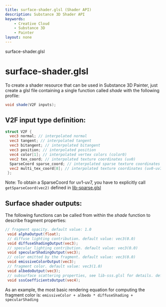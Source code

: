 ```yaml
---
title: surface-shader.glsl (Shader API)
description: Substance 3D Shader API
keywords:
	- Creative Cloud
	- Substance 3D
	- Painter
layout: none
---
```





surface-shader.glsl








[ ](#section-0)












[ ](#section-1)

surface-shader.glsl
===================


To create a shader resource that can be used in Substance 3D Painter, just create a glsl file containing a single
 function called *shade* with the following profile:





```glsl
void shade(V2F inputs);
```







[ ](#section-2)

V2F input type definition:
--------------------------





```glsl
struct V2F {
  vec3 normal; // interpolated normal
  vec3 tangent; // interpolated tangent
  vec3 bitangent; // interpolated bitangent
  vec3 position; // interpolated position
  vec4 color[1]; // interpolated vertex colors (color0)
  vec2 tex_coord; // interpolated texture coordinates (uv0)
  SparseCoord sparse_coord; // interpolated sparse texture coordinates used by textureSparse() sampling function
  vec2 multi_tex_coord[8]; // interpolated texture coordinates (uv0-uv7)
 };
```







[ ](#section-3)

Note: To obtain a SparseCoord for uv1-uv7, you have to explicitly call `getSparseCoord(vec2)` defined in [lib-sparse.glsl](/api/libraries/lib-sparse.html)


Surface shader outputs:
-----------------------


The following functions can be called from within the *shade* function to describe fragment properties:





```glsl
// fragment opacity. default value: 1.0
 void alphaOutput(float);
 // diffuse lighting contribution. default value: vec3(0.0)
 void diffuseShadingOutput(vec3);
 // specular lighting contribution. default value: vec3(0.0)
 void specularShadingOutput(vec3);
 // color emitted by the fragment. default value: vec3(0.0)
 void emissiveColorOutput(vec3);
 // fragment color. default value: vec3(1.0)
 void albedoOutput(vec3);
 // subsurface scattering properties, see lib-sss.glsl for details. default value: vec4(0.0)
 void sssCoefficientsOutput(vec4);
```







[ ](#section-4)

As an example, the most basic rendering equation for computing the fragment color is: `emissiveColor + albedo * diffuseShading + specularShading`










